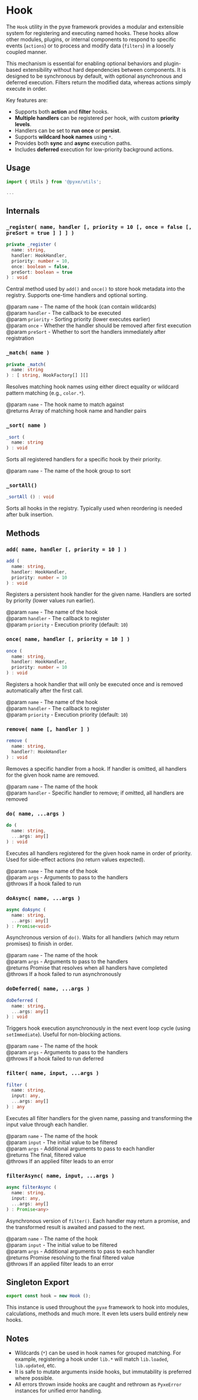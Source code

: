 # Hook

The `Hook` utility in the pyxe framework provides a modular and extensible system for registering and executing named hooks. These hooks allow other modules, plugins, or internal components to respond to specific events (`actions`) or to process and modify data (`filters`) in a loosely coupled manner.

This mechanism is essential for enabling optional behaviors and plugin-based extensibility without hard dependencies between components. It is designed to be synchronous by default, with optional asynchronous and deferred execution. Filters return the modified data, whereas actions simply execute in order.

Key features are:

- Supports both **action** and **filter** hooks.
- **Multiple handlers** can be registered per hook, with custom **priority levels**.
- Handlers can be set to **run once** or **persist**.
- Supports **wildcard hook names** using `*`.
- Provides both **sync** and **async** execution paths.
- Includes **deferred** execution for low-priority background actions.

## Usage

```ts
import { Utils } from '@pyxe/utils';

...
```

## Internals

### `_register( name, handler [, priority = 10 [, once = false [, preSort = true ] ] ] )`

```ts
private _register (
  name: string,
  handler: HookHandler,
  priority: number = 10,
  once: boolean = false,
  preSort: boolean = true
) : void
```

Central method used by `add()` and `once()` to store hook metadata into the registry. Supports one-time handlers and optional sorting.

@param `name` - The name of the hook (can contain wildcards)  
@param `handler` - The callback to be executed  
@param `priority` - Sorting priority (lower executes earlier)  
@param `once` - Whether the handler should be removed after first execution  
@param `preSort` - Whether to sort the handlers immediately after registration

### `_match( name )`

```ts
private _match(
  name: string
) : [ string, HookFactory[] ][]
```

Resolves matching hook names using either direct equality or wildcard pattern matching (e.g., `color.*`).

@param `name` - The hook name to match against  
@returns Array of matching hook name and handler pairs

### `_sort( name )`

```ts
_sort (
  name: string
) : void
```

Sorts all registered handlers for a specific hook by their priority.

@param `name` - The name of the hook group to sort

### `_sortAll()`

```ts
_sortAll () : void
```

Sorts all hooks in the registry. Typically used when reordering is needed after bulk insertion.

## Methods

### `add( name, handler [, priority = 10 ] )`

```ts
add (
  name: string,
  handler: HookHandler,
  priority: number = 10
) : void
```

Registers a persistent hook handler for the given name. Handlers are sorted by priority (lower values run earlier).

@param `name` - The name of the hook  
@param `handler` - The callback to register  
@param `priority` - Execution priority (default: `10`)

### `once( name, handler [, priority = 10 ] )`

```ts
once (
  name: string,
  handler: HookHandler,
  priority: number = 10
) : void
```

Registers a hook handler that will only be executed once and is removed automatically after the first call.

@param `name` - The name of the hook  
@param `handler` - The callback to register  
@param `priority` - Execution priority (default: `10`)

### `remove( name [, handler ] )`

```ts
remove (
  name: string,
  handler?: HookHandler
) : void
```

Removes a specific handler from a hook. If handler is omitted, all handlers for the given hook name are removed.

@param `name` - The name of the hook  
@param `handler` - Specific handler to remove; if omitted, all handlers are removed

### `do( name, ...args )`

```ts
do (
  name: string,
  ...args: any[]
) : void
```

Executes all handlers registered for the given hook name in order of priority. Used for side-effect actions (no return values expected).

@param `name` - The name of the hook  
@param `args` - Arguments to pass to the handlers  
@throws If a hook failed to run

### `doAsync( name, ...args )`

```ts
async doAsync (
  name: string,
  ...args: any[]
) : Promise<void>
```

Asynchronous version of `do()`. Waits for all handlers (which may return promises) to finish in order.

@param `name` - The name of the hook  
@param `args` - Arguments to pass to the handlers  
@returns Promise that resolves when all handlers have completed  
@throws If a hook failed to run asynchronously

### `doDeferred( name, ...args )`

```ts
doDeferred (
  name: string,
  ...args: any[]
) : void
```

Triggers hook execution asynchronously in the next event loop cycle (using `setImmediate`). Useful for non-blocking actions.

@param `name` - The name of the hook  
@param `args` - Arguments to pass to the handlers  
@throws If a hook failed to run deferred

### `filter( name, input, ...args )`

```ts
filter (
  name: string,
  input: any,
  ...args: any[]
) : any
```

Executes all filter handlers for the given name, passing and transforming the input value through each handler.

@param `name` - The name of the hook  
@param `input` - The initial value to be filtered  
@param `args` - Additional arguments to pass to each handler  
@returns The final, filtered value  
@throws If an applied filter leads to an error

### `filterAsync( name, input, ...args )`

```ts
async filterAsync (
  name: string,
  input: any,
  ...args: any[]
) : Promise<any>
```

Asynchronous version of `filter()`. Each handler may return a promise, and the transformed result is awaited and passed to the next.

@param `name` - The name of the hook  
@param `input` - The initial value to be filtered  
@param `args` - Additional arguments to pass to each handler  
@returns Promise resolving to the final filtered value  
@throws If an applied filter leads to an error

## Singleton Export

```ts
export const hook = new Hook ();
```

This instance is used throughout the `pyxe` framework to hook into modules, calculations, methods and much more. It even lets users build entirely new hooks.

## Notes

- Wildcards (`*`) can be used in hook names for grouped matching. For example, registering a hook under `lib.*` will match `lib.loaded`, `lib.updated`, etc.
- It is safe to mutate arguments inside hooks, but immutability is preferred where possible.
- All errors thrown inside hooks are caught and rethrown as `PyxeError` instances for unified error handling.